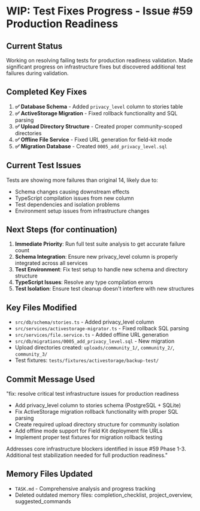 # WIP: Test Fixes Progress - Issue #59 Production Readiness

## Current Status

Working on resolving failing tests for production readiness validation. Made significant progress on infrastructure fixes but discovered additional test failures during validation.

## Completed Key Fixes

1. **✅ Database Schema** - Added `privacy_level` column to stories table
2. **✅ ActiveStorage Migration** - Fixed rollback functionality and SQL parsing
3. **✅ Upload Directory Structure** - Created proper community-scoped directories
4. **✅ Offline File Service** - Fixed URL generation for field-kit mode
5. **✅ Migration Database** - Created `0005_add_privacy_level.sql`

## Current Test Issues

Tests are showing more failures than original 14, likely due to:

- Schema changes causing downstream effects
- TypeScript compilation issues from new column
- Test dependencies and isolation problems
- Environment setup issues from infrastructure changes

## Next Steps (for continuation)

1. **Immediate Priority**: Run full test suite analysis to get accurate failure count
2. **Schema Integration**: Ensure new privacy_level column is properly integrated across all services
3. **Test Environment**: Fix test setup to handle new schema and directory structure
4. **TypeScript Issues**: Resolve any type compilation errors
5. **Test Isolation**: Ensure test cleanup doesn't interfere with new structures

## Key Files Modified

- `src/db/schema/stories.ts` - Added privacy_level column
- `src/services/activestorage-migrator.ts` - Fixed rollback SQL parsing
- `src/services/file.service.ts` - Added offline URL generation
- `src/db/migrations/0005_add_privacy_level.sql` - New migration
- Upload directories created: `uploads/community_1/`, `community_2/`, `community_3/`
- Test fixtures: `tests/fixtures/activestorage/backup-test/`

## Commit Message Used

"fix: resolve critical test infrastructure issues for production readiness

- Add privacy_level column to stories schema (PostgreSQL + SQLite)
- Fix ActiveStorage migration rollback functionality with proper SQL parsing
- Create required upload directory structure for community isolation
- Add offline mode support for Field Kit deployment file URLs
- Implement proper test fixtures for migration rollback testing

Addresses core infrastructure blockers identified in issue #59 Phase 1-3.
Additional test stabilization needed for full production readiness."

## Memory Files Updated

- `TASK.md` - Comprehensive analysis and progress tracking
- Deleted outdated memory files: completion_checklist, project_overview, suggested_commands
